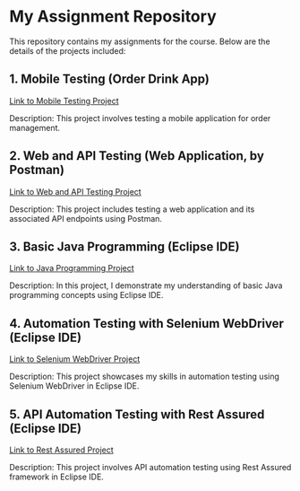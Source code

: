 # My Assignment Repository

This repository contains my assignments for the course. Below are the details of the projects included:

## 1. Mobile Testing (Order Drink App)

[Link to Mobile Testing Project](https://github.com/tramdnb/my-assignments/blob/3381ddc75282decd881fa8807ba3297e5fccecf9/Mobile%20Testing.zip)

Description: This project involves testing a mobile application for order management.

## 2. Web and API Testing (Web Application, by Postman)

[Link to Web and API Testing Project](https://github.com/tramdnb/my-assignments/blob/3381ddc75282decd881fa8807ba3297e5fccecf9/Web%20and%20API%20Testing.zip)

Description: This project includes testing a web application and its associated API endpoints using Postman.

## 3. Basic Java Programming (Eclipse IDE)

[Link to Java Programming Project](https://github.com/tramdnb/my-assignments/blob/3381ddc75282decd881fa8807ba3297e5fccecf9/Basic%20Java%20Programming.zip)

Description: In this project, I demonstrate my understanding of basic Java programming concepts using Eclipse IDE.

## 4. Automation Testing with Selenium WebDriver (Eclipse IDE)

[Link to Selenium WebDriver Project](https://github.com/tramdnb/my-assignments/blob/3381ddc75282decd881fa8807ba3297e5fccecf9/Automation%20Testing%20with%20Selenium%20WebDriver.zip)

Description: This project showcases my skills in automation testing using Selenium WebDriver in Eclipse IDE.

## 5. API Automation Testing with Rest Assured (Eclipse IDE)

[Link to Rest Assured Project](https://github.com/tramdnb/my-assignments/blob/3381ddc75282decd881fa8807ba3297e5fccecf9/API%20Automation%20Testing%20with%20Rest%20Assured.zip)

Description: This project involves API automation testing using Rest Assured framework in Eclipse IDE.
